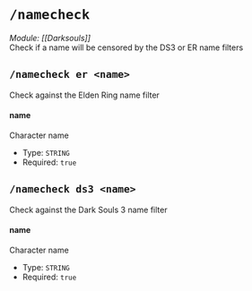 # `/namecheck`
*Module: [[Darksouls]]*<br>
Check if a name will be censored by the DS3 or ER name filters
## `/namecheck er <name>`
Check against the Elden Ring name filter
#### name
Character name
- Type: `STRING`
- Required: `true`
## `/namecheck ds3 <name>`
Check against the Dark Souls 3 name filter
#### name
Character name
- Type: `STRING`
- Required: `true`